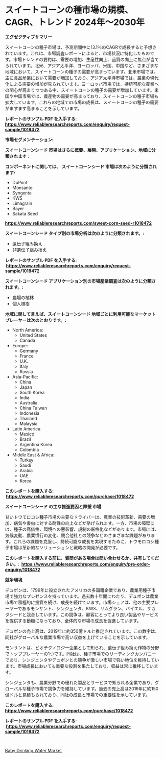 <p><h1>スイートコーンの種市場の規模、CAGR、トレンド 2024年〜2030年</h1></p><p><strong>エグゼクティブサマリー</strong></p>
<p><p>スイートコーンの種子市場は、予測期間中に13.1％のCAGRで成長すると予想されています。これは、市場調査レポートによると、市場状況に特化したものです。市場トレンドの要約は、需要の増加、生産性向上、品質の向上に焦点が当てられています。北米、アジア太平洋、ヨーロッパ、米国、中国など、さまざまな地域において、スイートコーンの種子の需要が高まっています。北米市場では、主に食品産業において需要が増加しており、アジア太平洋市場では、農業の現代化による需要の増加が見られています。ヨーロッパ市場では、持続可能な農業への関心が高まりつつある中、スイートコーンの種子の需要が増加しています。米国や中国市場では、農産物の需要が高まっており、スイートコーンの種子市場も拡大しています。これらの地域での市場の成長は、スイートコーンの種子の需要がますます高まることを示しています。</p></p>
<p><strong>レポートのサンプル PDF を入手する: <a href="https://www.reliableresearchreports.com/enquiry/request-sample/1018472">https://www.reliableresearchreports.com/enquiry/request-sample/1018472</a></strong></p>
<p><strong>市場セグメンテーション:</strong></p>
<p><strong> スイートコーンシード 市場はさらに概要、展開、アプリケーション、地域に分類されます :</strong></p>
<p><strong>コンポーネントに関しては、 スイートコーンシード 市場は次のように分類されます: &nbsp;</strong></p>
<p><ul><li>DuPont</li><li>Monsanto</li><li>Syngenta</li><li>KWS</li><li>Limagrain</li><li>Bayer</li><li>Sakata Seed</li></ul></p>
<p><strong><a href="https://www.reliableresearchreports.com/sweet-corn-seed-r1018472">https://www.reliableresearchreports.com/sweet-corn-seed-r1018472</a></strong></p>
<p><strong> スイートコーンシード タイプ別の市場分析は次のように分類されます。:</strong></p>
<p><ul><li>遺伝子組み換え</li><li>非遺伝子組み換え</li></ul></p>
<p><strong>レポートのサンプル PDF を入手する: &nbsp;<a href="https://www.reliableresearchreports.com/enquiry/request-sample/1018472">https://www.reliableresearchreports.com/enquiry/request-sample/1018472</a></strong></p>
<p><strong> スイートコーンシード アプリケーション別の市場産業調査は次のように分類されます。:</strong></p>
<p><ul><li>農場の植林</li><li>個人植樹</li></ul></p>
<p><strong>地域に関して言えば、スイートコーンシード 地域ごとに利用可能なマーケットプレーヤーは次のとおりです。:</strong></p>
<p><ul>
    <li>
        North America:
        <ul>
            <li>United States</li>
            <li>Canada</li>
        </ul>
    </li>
    <li>
        Europe:
        <ul>
            <li>Germany</li>
            <li>France</li>
            <li>U.K.</li>
            <li>Italy</li>
            <li>Russia</li>
        </ul>
    </li>
    <li>
        Asia-Pacific:
        <ul>
            <li>China</li>
            <li>Japan</li>
            <li>South Korea</li>
            <li>India</li>
            <li>Australia</li>
            <li>China Taiwan</li>
            <li>Indonesia</li>
            <li>Thailand</li>
            <li>Malaysia</li>
        </ul>
    </li>
    <li>
        Latin America:
        <ul>
            <li>Mexico</li>
            <li>Brazil</li>
            <li>Argentina Korea</li>
            <li>Colombia</li>
        </ul>
    </li>
    <li>
        Middle East & Africa:
        <ul>
            <li>Turkey</li>
            <li>Saudi</li>
            <li>Arabia</li>
            <li>UAE</li>
            <li>Korea</li>
        </ul>
    </li>
    </ul></p>
<p><strong>このレポートを購入する: &nbsp;<a href="https://www.reliableresearchreports.com/purchase/1018472">https://www.reliableresearchreports.com/purchase/1018472</a></strong></p>
<p><strong>スイートコーンシード の主な推進要因と障壁 市場</strong></p>
<p><p>甘いトウモロコシ種子市場の主要なドライバーは、農業の技術革新、需要の増加、病気や害虫に対する耐性の向上などが挙げられます。一方、市場の障壁には、種子の高価格、環境への悪影響、規制の厳格化などがあります。市場には、気候変動、農業慣行の変化、競合他社との競争などのさまざまな課題があります。これらの課題を克服し、持続可能な成長を実現するために、トウモロコシ種子市場は革新的なソリューションと戦略の開発が必要です。</p></p>
<p><strong>このレポートを購入する前に、質問がある場合は問い合わせるか、共有してください。:&nbsp; <a href="https://www.reliableresearchreports.com/enquiry/pre-order-enquiry/1018472">https://www.reliableresearchreports.com/enquiry/pre-order-enquiry/1018472</a></strong></p>
<p><strong>競争環境</strong></p>
<p><p>デュポンは、1799年に設立されたアメリカの多国籍企業であり、農業用種子市場で強力なプレゼンスを持っています。過去数十年間にわたり、デュポンは農業市場で積極的に投資を続け、成長を続けています。市場シェアは、他の主要プレーヤーであるモンサント、シンジェンタ、KWS、リムグラン、バイエル、サカタシードと競合しています。この競争は、顧客にとってより良い製品やサービスを提供する動機になっており、全体的な市場の成長を促進しています。</p><p>デュポンの売上高は、2019年に約350億ドルと推定されています。この数字は、同社がグローバルな農業市場で高い収益を上げていることを示しています。</p><p>モンサントは、ビオテクノロジー企業として知られ、遺伝子組み換え作物の分野でトッププレーヤーの1つです。同社は、種子市場でのリーディングカンパニーであり、シンジェンタやデュポンとの競争が激しい市場で強い地位を維持しています。市場成長においても重要な役割を果たしており、収益は常に推移しています。</p><p>シンジェンタも、農業分野での優れた製品とサービスで知られる企業であり、グローバルな種子市場で競争力を維持しています。過去の売上高は2019年に約150億ドルと見積もられており、同社の成長と市場での重要性を示しています。</p></p>
<p><strong>このレポートを購入する: &nbsp; <a href="https://www.reliableresearchreports.com/purchase/1018472">https://www.reliableresearchreports.com/purchase/1018472</a></strong></p>
<p><strong>レポートのサンプル PDF を入手する: &nbsp;<a href="https://www.reliableresearchreports.com/enquiry/request-sample/1018472">https://www.reliableresearchreports.com/enquiry/request-sample/1018472</a></strong><strong></strong></p>
<p>&nbsp;</p>
<p><p><a href="https://confirmed-shield-e13.notion.site/Baby-Drinking-Water-Market-Size-CAGR-Trends-2024-2030-2074afa56bca40bba4bcc28b6d010ef4">Baby Drinking Water Market</a></p></p>